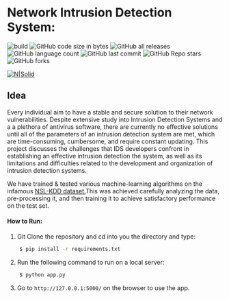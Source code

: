 # Network Intrusion Detection System:
![build](https://github.com/ntkme/github-buttons/workflows/build/badge.svg) ![GitHub code size in bytes](https://img.shields.io/github/languages/code-size/syedayazsa/NIDS) ![GitHub all releases](https://img.shields.io/github/downloads/syedayazsa/NIDS/total) ![GitHub language count](https://img.shields.io/github/languages/count/syedayazsa/NIDS) ![GitHub last commit](https://img.shields.io/github/last-commit/syedayazsa/NIDS) ![GitHub Repo stars](https://img.shields.io/github/stars/syedayazsa/NIDS?style=plastic) ![GitHub forks](https://img.shields.io/github/forks/syedayazsa/NIDS?style=plastic)

[![N|Solid](https://i.ibb.co/TLH3Vzp/Screenshot-2021-06-04-at-1-40-28-AM.png)](www.google.com)

## Idea

Every individual aim to have a stable and secure solution to their network
vulnerabilities. Despite extensive study into Intrusion Detection Systems and a
a plethora of antivirus software, there are currently no effective solutions until all of
the parameters of an intrusion detection system are met, which are time-consuming,
cumbersome, and require constant updating. This project discusses the challenges
that IDS developers confront in establishing an effective intrusion detection
the system, as well as its limitations and difficulties related to the development and
organization of intrusion detection systems.

We have trained & tested various machine-learning algorithms on the infamous <a href="https://www.unb.ca/cic/datasets/nsl.html">NSL-KDD dataset.</a>This was achieved carefully analyzing the data, pre-processing it, and then training it to achieve satisfactory performance on the test set.


#### How to Run:


1. Git Clone the repository and cd into you the directory and type:
```sh
    $ pip install -r requirements.txt
```

2. Run the following command to run on a local server:
```sh
    $ python app.py
```
 
3. Go to ```http://127.0.0.1:5000/``` on the browser to use the app.
